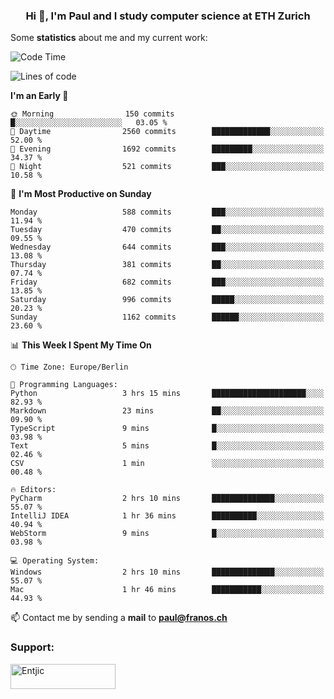 <h3 align="center">Hi 👋, I'm Paul and I study computer science at ETH Zurich</h3>


Some **statistics** about me and my current work:

<!--START_SECTION:waka-->
![Code Time](http://img.shields.io/badge/Code%20Time-1%2C520%20hrs%2014%20mins-blue)

![Lines of code](https://img.shields.io/badge/From%20Hello%20World%20I%27ve%20Written-2.8%20million%20lines%20of%20code-blue)

**I'm an Early 🐤** 

```text
🌞 Morning                150 commits         █░░░░░░░░░░░░░░░░░░░░░░░░   03.05 % 
🌆 Daytime                2560 commits        █████████████░░░░░░░░░░░░   52.00 % 
🌃 Evening                1692 commits        █████████░░░░░░░░░░░░░░░░   34.37 % 
🌙 Night                  521 commits         ███░░░░░░░░░░░░░░░░░░░░░░   10.58 % 
```
📅 **I'm Most Productive on Sunday** 

```text
Monday                   588 commits         ███░░░░░░░░░░░░░░░░░░░░░░   11.94 % 
Tuesday                  470 commits         ██░░░░░░░░░░░░░░░░░░░░░░░   09.55 % 
Wednesday                644 commits         ███░░░░░░░░░░░░░░░░░░░░░░   13.08 % 
Thursday                 381 commits         ██░░░░░░░░░░░░░░░░░░░░░░░   07.74 % 
Friday                   682 commits         ███░░░░░░░░░░░░░░░░░░░░░░   13.85 % 
Saturday                 996 commits         █████░░░░░░░░░░░░░░░░░░░░   20.23 % 
Sunday                   1162 commits        ██████░░░░░░░░░░░░░░░░░░░   23.60 % 
```


📊 **This Week I Spent My Time On** 

```text
🕑︎ Time Zone: Europe/Berlin

💬 Programming Languages: 
Python                   3 hrs 15 mins       █████████████████████░░░░   82.93 % 
Markdown                 23 mins             ██░░░░░░░░░░░░░░░░░░░░░░░   09.90 % 
TypeScript               9 mins              █░░░░░░░░░░░░░░░░░░░░░░░░   03.98 % 
Text                     5 mins              █░░░░░░░░░░░░░░░░░░░░░░░░   02.46 % 
CSV                      1 min               ░░░░░░░░░░░░░░░░░░░░░░░░░   00.48 % 

🔥 Editors: 
PyCharm                  2 hrs 10 mins       ██████████████░░░░░░░░░░░   55.07 % 
IntelliJ IDEA            1 hr 36 mins        ██████████░░░░░░░░░░░░░░░   40.94 % 
WebStorm                 9 mins              █░░░░░░░░░░░░░░░░░░░░░░░░   03.98 % 

💻 Operating System: 
Windows                  2 hrs 10 mins       ██████████████░░░░░░░░░░░   55.07 % 
Mac                      1 hr 46 mins        ███████████░░░░░░░░░░░░░░   44.93 % 
```


<!--END_SECTION:waka-->

📫 Contact me by sending a **mail** to **paul@franos.ch**

<h3 align="left">Support:</h3>
<p><a href="https://ko-fi.com/Entjic"> <img align="left" src="https://cdn.ko-fi.com/cdn/kofi3.png?v=3" height="40" width="168" alt="Entjic" /></a></p>

